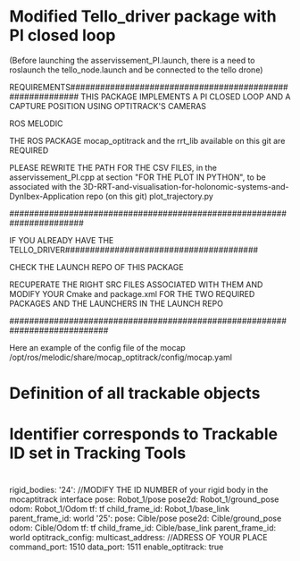 # Modified Tello_driver package with PI closed loop

(Before launching the asservissement_PI.launch, there is a need to roslaunch the tello_node.launch and be connected to the tello drone)

REQUIREMENTS##########################################################
THIS PACKAGE IMPLEMENTS A PI CLOSED LOOP AND A CAPTURE POSITION USING OPTITRACK'S CAMERAS

ROS MELODIC

THE ROS PACKAGE mocap_optitrack and the rrt_lib available on this git are REQUIRED

PLEASE REWRITE THE PATH FOR THE CSV FILES, in the asservissement_PI.cpp at section "FOR THE PLOT IN PYTHON", to be associated with the 3D-RRT-and-visualisation-for-holonomic-systems-and-DynIbex-Application repo (on this git) plot_trajectory.py

#######################################################################


IF YOU ALREADY HAVE THE TELLO_DRIVER#######################################

CHECK THE LAUNCH REPO OF THIS PACKAGE 

RECUPERATE THE RIGHT SRC FILES ASSOCIATED WITH THEM AND MODIFY YOUR Cmake and package.xml FOR THE TWO REQUIRED PACKAGES AND THE LAUNCHERS IN THE LAUNCH REPO

############################################################################

Here an example of the config file of the mocap 
/opt/ros/melodic/share/mocap_optitrack/config/mocap.yaml 

#
# Definition of all trackable objects
# Identifier corresponds to Trackable ID set in Tracking Tools
#
rigid_bodies:
    '24':                                                           //MODIFY THE ID NUMBER of your rigid body in the mocaptitrack interface
        pose: Robot_1/pose
        pose2d: Robot_1/ground_pose
        odom: Robot_1/Odom
        tf: tf
        child_frame_id: Robot_1/base_link
        parent_frame_id: world
    '25':
        pose: Cible/pose
        pose2d: Cible/ground_pose
        odom: Cible/Odom
        tf: tf
        child_frame_id: Cible/base_link
        parent_frame_id: world
optitrack_config:
        multicast_address:                                            //ADRESS OF YOUR PLACE
        command_port: 1510
        data_port: 1511
        enable_optitrack: true
